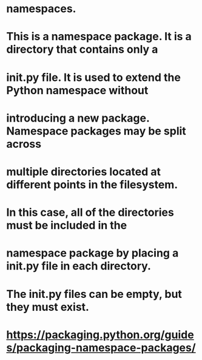 # namespaces.

# This is a namespace package. It is a directory that contains only a
# __init__.py file. It is used to extend the Python namespace without
# introducing a new package. Namespace packages may be split across
# multiple directories located at different points in the filesystem.
# In this case, all of the directories must be included in the
# namespace package by placing a __init__.py file in each directory.
# The __init__.py files can be empty, but they must exist.
# https://packaging.python.org/guides/packaging-namespace-packages/

